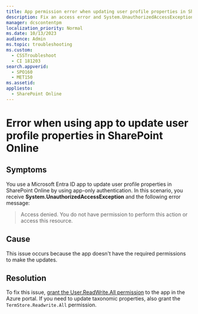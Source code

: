 ```yaml
---
title: App permission error when updating user profile properties in SharePoint
description: Fix an access error and System.UnauthorizedAccessException when you use an Entra ID app to update user profile properties in SharePoint Online by using app-only authentication.
manager: dcscontentpm
localization_priority: Normal
ms.date: 10/13/2023
audience: Admin
ms.topic: troubleshooting
ms.custom:
  - CSSTroubleshoot
  - CI 181203
search.appverid: 
  - SPO160
  - MET150
ms.assetid: 
appliesto: 
  - SharePoint Online
---
```

# Error when using app to update user profile properties in SharePoint Online

## Symptoms

You use a Microsoft Entra ID app to update user profile properties in SharePoint Online by using app-only authentication. In this scenario, you receive **System.UnauthorizedAccessException** and the following error message:

> Access denied. You do not have permission to perform this action or access this resource.

## Cause

This issue occurs because the app doesn't have the required permissions to make the updates.

## Resolution

To fix this issue, [grant the User.ReadWrite.All permission](/sharepoint/dev/solution-guidance/security-apponly-azuread) to the app in the Azure portal. If you need to update taxonomic properties, also grant the `TermStore.Readwrite.All` permission.
